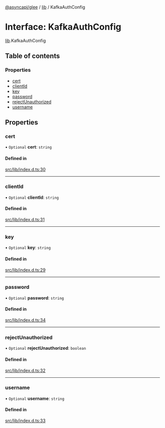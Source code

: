 [@asyncapi/glee](../README.md) / [lib](../modules/lib.md) / KafkaAuthConfig

# Interface: KafkaAuthConfig

[lib](../modules/lib.md).KafkaAuthConfig

## Table of contents

### Properties

- [cert](lib.KafkaAuthConfig.md#cert)
- [clientId](lib.KafkaAuthConfig.md#clientid)
- [key](lib.KafkaAuthConfig.md#key)
- [password](lib.KafkaAuthConfig.md#password)
- [rejectUnauthorized](lib.KafkaAuthConfig.md#rejectunauthorized)
- [username](lib.KafkaAuthConfig.md#username)

## Properties

### cert

• `Optional` **cert**: `string`

#### Defined in

[src/lib/index.d.ts:30](https://github.com/asyncapi/glee/blob/e68f900/src/lib/index.d.ts#L30)

___

### clientId

• `Optional` **clientId**: `string`

#### Defined in

[src/lib/index.d.ts:31](https://github.com/asyncapi/glee/blob/e68f900/src/lib/index.d.ts#L31)

___

### key

• `Optional` **key**: `string`

#### Defined in

[src/lib/index.d.ts:29](https://github.com/asyncapi/glee/blob/e68f900/src/lib/index.d.ts#L29)

___

### password

• `Optional` **password**: `string`

#### Defined in

[src/lib/index.d.ts:34](https://github.com/asyncapi/glee/blob/e68f900/src/lib/index.d.ts#L34)

___

### rejectUnauthorized

• `Optional` **rejectUnauthorized**: `boolean`

#### Defined in

[src/lib/index.d.ts:32](https://github.com/asyncapi/glee/blob/e68f900/src/lib/index.d.ts#L32)

___

### username

• `Optional` **username**: `string`

#### Defined in

[src/lib/index.d.ts:33](https://github.com/asyncapi/glee/blob/e68f900/src/lib/index.d.ts#L33)
